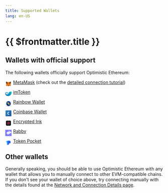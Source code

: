 ```yaml
---
title: Supported Wallets
lang: en-US
---
```


# {{ $frontmatter.title }}

## Wallets with official support

The following wallets officially support Optimistic Ethereum:

<img style="vertical-align:baseline; float:left; width:20px; height:20px; position:relative; top:4px; margin-right:5px" src="../../assets/logos/metamask.png">[MetaMask](https://metamask.io) (check out the [detailed connection tutorial](/docs/users/metamask.html))

<img style="vertical-align:baseline; float:left; width:20px; height:20px; position:relative; top:4px; margin-right:5px" src="../../assets/logos/imtoken.jpeg">[imToken](https://token.im)

<img style="vertical-align:baseline; float:left; width:20px; height:20px; position:relative; top:4px; margin-right:5px" src="../../assets/logos/rainbow.png">[Rainbow Wallet](https://rainbow.me)

<img style="vertical-align:baseline; float:left; width:20px; height:20px; position:relative; top:4px; margin-right:5px" src="../../assets/logos/coinbase-wallet.png">[Coinbase Wallet](https://wallet.coinbase.com/)

<img style="vertical-align:baseline; float:left; width:20px; height:20px; position:relative; top:4px; margin-right:5px" src="../../assets/logos/encryptedink.png">[Encrypted Ink](https://encrypted.ink/)

<img style="vertical-align:baseline; float:left; width:20px; height:20px; position:relative; top:4px; margin-right:5px" src="../../assets/logos/rabby.png">[Rabby](https://rabby.io/)

<img style="vertical-align:baseline; float:left; width:20px; height:20px; position:relative; top:4px; margin-right:5px" src="../../assets/logos/tokenpocket.png">[Token Pocket](https://www.tokenpocket.pro/)

## Other wallets

Generally speaking, you should be able to use Optimistic Ethereum with any wallet that allows you to manually connect to other EVM-compatible chains.
If you don't see your wallet of choice above, try connecting manually with the details found at the [Network and Connection Details page](/docs/infra/networks.md).